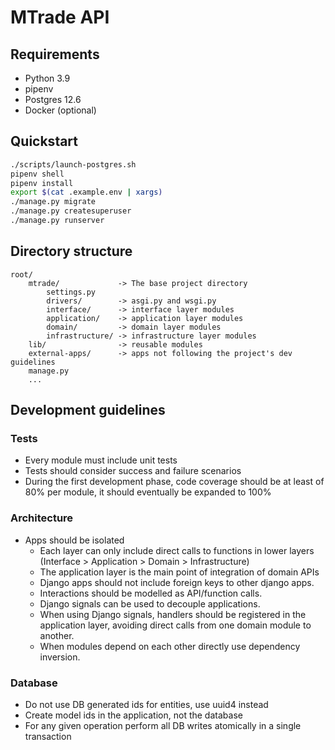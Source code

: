 # MTrade API

## Requirements
- Python 3.9
- pipenv
- Postgres 12.6
- Docker (optional)

## Quickstart
```bash
./scripts/launch-postgres.sh
pipenv shell
pipenv install
export $(cat .example.env | xargs)
./manage.py migrate
./manage.py createsuperuser
./manage.py runserver
```

## Directory structure
```text
root/
    mtrade/             -> The base project directory
        settings.py
        drivers/        -> asgi.py and wsgi.py
        interface/      -> interface layer modules
        application/    -> application layer modules
        domain/         -> domain layer modules
        infrastructure/ -> infrastructure layer modules
    lib/                -> reusable modules
    external-apps/      -> apps not following the project's dev guidelines
    manage.py
    ...
```

## Development guidelines
### Tests
- Every module must include unit tests
- Tests should consider success and failure scenarios
- During the first development phase, code coverage should be at least of 80% per module, it should eventually be expanded to 100%

### Architecture
- Apps should be isolated
    - Each layer can only include direct calls to functions in lower layers (Interface > Application > Domain > Infrastructure)
    - The application layer is the main point of integration of domain APIs
    - Django apps should not include foreign keys to other django apps.
    - Interactions should be modelled as API/function calls.
    - Django signals can be used to decouple applications.
    - When using Django signals, handlers should be registered in the application layer, avoiding direct calls from one domain module to another.
    - When modules depend on each other directly use dependency inversion.

### Database
- Do not use DB generated ids for entities, use uuid4 instead
- Create model ids in the application, not the database
- For any given operation perform all DB writes atomically in a single transaction
